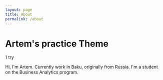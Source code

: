 ```yaml
---
layout: page
title: About
permalink: /about
---
```


# Artem's practice Theme

1 try

Hi, I'm Artem. Currently work in Baku, originally from Russia. I'm a student on the Business Analytics program.

